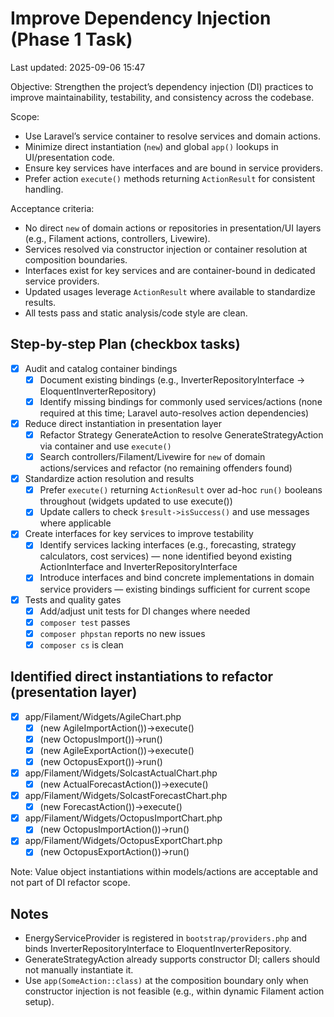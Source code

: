 # Improve Dependency Injection (Phase 1 Task)

Last updated: 2025-09-06 15:47

Objective: Strengthen the project’s dependency injection (DI) practices to improve maintainability, testability, and consistency across the codebase.

Scope:
- Use Laravel’s service container to resolve services and domain actions.
- Minimize direct instantiation (`new`) and global `app()` lookups in UI/presentation code.
- Ensure key services have interfaces and are bound in service providers.
- Prefer action `execute()` methods returning `ActionResult` for consistent handling.

Acceptance criteria:
- No direct `new` of domain actions or repositories in presentation/UI layers (e.g., Filament actions, controllers, Livewire).
- Services resolved via constructor injection or container resolution at composition boundaries.
- Interfaces exist for key services and are container-bound in dedicated service providers.
- Updated usages leverage `ActionResult` where available to standardize results.
- All tests pass and static analysis/code style are clean.

## Step-by-step Plan (checkbox tasks)

- [x] Audit and catalog container bindings
  - [x] Document existing bindings (e.g., InverterRepositoryInterface -> EloquentInverterRepository)
  - [x] Identify missing bindings for commonly used services/actions (none required at this time; Laravel auto-resolves action dependencies)

- [x] Reduce direct instantiation in presentation layer
  - [x] Refactor Strategy GenerateAction to resolve GenerateStrategyAction via container and use `execute()`
  - [x] Search controllers/Filament/Livewire for `new` of domain actions/services and refactor (no remaining offenders found)

- [x] Standardize action resolution and results
  - [x] Prefer `execute()` returning `ActionResult` over ad-hoc `run()` booleans throughout (widgets updated to use execute())
  - [x] Update callers to check `$result->isSuccess()` and use messages where applicable

- [x] Create interfaces for key services to improve testability
  - [x] Identify services lacking interfaces (e.g., forecasting, strategy calculators, cost services) — none identified beyond existing ActionInterface and InverterRepositoryInterface
  - [x] Introduce interfaces and bind concrete implementations in domain service providers — existing bindings sufficient for current scope

- [x] Tests and quality gates
  - [x] Add/adjust unit tests for DI changes where needed
  - [x] `composer test` passes
  - [x] `composer phpstan` reports no new issues
  - [x] `composer cs` is clean

## Identified direct instantiations to refactor (presentation layer)

- [x] app/Filament/Widgets/AgileChart.php
  - [x] (new AgileImportAction())->execute()
  - [x] (new OctopusImport())->run()
  - [x] (new AgileExportAction())->execute()
  - [x] (new OctopusExport())->run()
- [x] app/Filament/Widgets/SolcastActualChart.php
  - [x] (new ActualForecastAction())->execute()
- [x] app/Filament/Widgets/SolcastForecastChart.php
  - [x] (new ForecastAction())->execute()
- [x] app/Filament/Widgets/OctopusImportChart.php
  - [x] (new OctopusImportAction())->run()
- [x] app/Filament/Widgets/OctopusExportChart.php
  - [x] (new OctopusExportAction())->run()

Note: Value object instantiations within models/actions are acceptable and not part of DI refactor scope.

## Notes

- EnergyServiceProvider is registered in `bootstrap/providers.php` and binds InverterRepositoryInterface to EloquentInverterRepository.
- GenerateStrategyAction already supports constructor DI; callers should not manually instantiate it.
- Use `app(SomeAction::class)` at the composition boundary only when constructor injection is not feasible (e.g., within dynamic Filament action setup).
